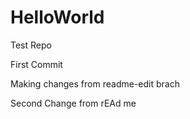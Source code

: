 # HelloWorld
Test Repo

First Commit

Making changes from readme-edit brach

Second Change from rEAd me          

